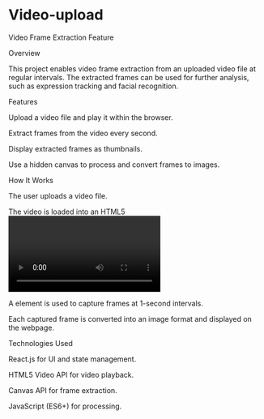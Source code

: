 # Video-upload
Video Frame Extraction Feature

Overview

This project enables video frame extraction from an uploaded video file at regular intervals. The extracted frames can be used for further analysis, such as expression tracking and facial recognition.

Features

Upload a video file and play it within the browser.

Extract frames from the video every second.

Display extracted frames as thumbnails.

Use a hidden canvas to process and convert frames to images.

How It Works

The user uploads a video file.

The video is loaded into an HTML5 <video> element.

A <canvas> element is used to capture frames at 1-second intervals.

Each captured frame is converted into an image format and displayed on the webpage.

Technologies Used

React.js for UI and state management.

HTML5 Video API for video playback.

Canvas API for frame extraction.

JavaScript (ES6+) for processing.
